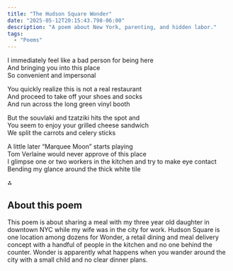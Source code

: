 ```yaml
---
title: "The Hudson Square Wonder"
date: "2025-05-12T20:15:43.798-06:00"
description: "A poem about New York, parenting, and hidden labor."
tags: 
  - "Poems"
---
```


<p>I immediately feel like a bad person for being here<br/>
And bringing you into this place<br/>
So convenient and impersonal</p>

<p>You quickly realize this is not a real restaurant<br/> 
And proceed to take off your shoes and socks<br/>
And run across the long green vinyl booth</p>

<p>But the souvlaki and tzatziki hits the spot and<br/> 
You seem to enjoy your grilled cheese sandwich<br/>
We split the carrots and celery sticks</p>

<p>A little later “Marquee Moon” starts playing<br/>
Tom Verlaine would never approve of this place<br/>
I glimpse one or two workers in the kitchen and try to make eye contact<br/>
Bending my glance around the thick white tile</p>

⁂

## About this poem

This poem is about sharing a meal with my three year old daughter in downtown NYC while my wife was in the city for work. Hudson Square is one location among dozens for Wonder, a retail dining and meal delivery concept with a handful of people in the kitchen and no one behind the counter. Wonder is apparently what happens when you wander around the city with a small child and no clear dinner plans.